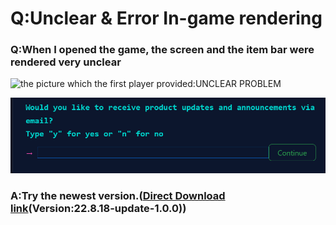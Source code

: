 # Q:Unclear & Error In-game rendering

### Q:When I opened the game, the screen and the item bar were rendered very unclear

![the picture which the first player provided:UNCLEAR PROBLEM](../.gitbook/assets/Screenshot\_2022-08-14-13-38-22-46\_d17cc25ab2657fbd260b0454040eb4aa.jpg)

![the picture which the second player provided:ERROR RENDERING](<../.gitbook/assets/image (2) (1).png>)

### A:Try the newest version.([Direct Download link](https://github.com/Tungstend/HMCL-PE/releases/download/22.8.18/HMCLPE-release.apk)(Version:22.8.18-update-1.0.0))

